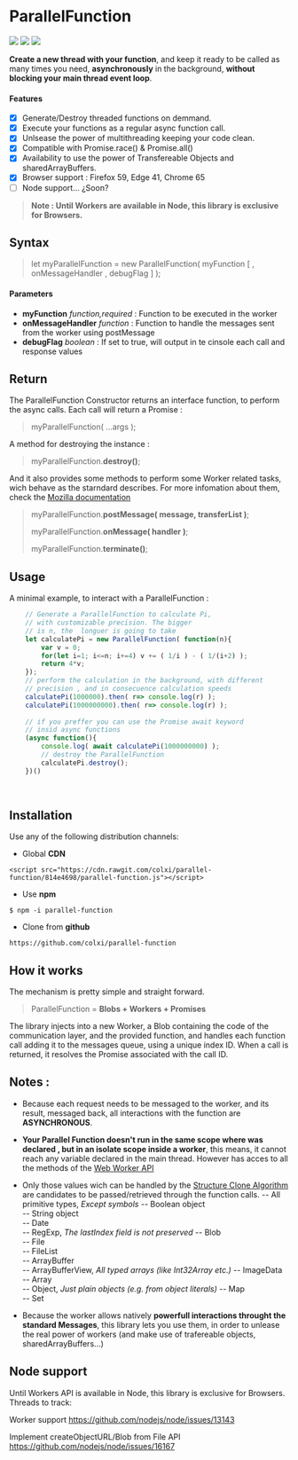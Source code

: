 # ParallelFunction 
![](https://img.shields.io/badge/cdn-cdn.rawgit-green.svg)
![](https://img.shields.io/badge/Javascript-ES6-orange.svg)
![](https://img.shields.io/badge/powered-webWorkers-blue.svg)

**Create a new thread with your function**, and keep it ready to be called as many times you need, **asynchronously** in the background, **without blocking your main thread event loop**.

#### Features 
- [x] Generate/Destroy threaded functions on demmand.
- [x] Execute your functions as a regular async function call.
- [x] Unlsease the power of multithreading keeping your code clean.
- [x] Compatible with Promise.race() & Promise.all()
- [x] Availability to use the power of Transfereable Objects and sharedArrayBuffers.
- [x] Browser support : Firefox 59,  Edge 41, Chrome 65
- [ ] Node support... ¿Soon?

> **Note : Until Workers are available in Node, this library is exclusive for Browsers.**



## Syntax 


> let myParallelFunction = new ParallelFunction( myFunction [ , onMessageHandler , debugFlag ] );

#### Parameters
- **myFunction**  *function,required* :
    Function to be executed in the worker
- **onMessageHandler** *function* :
    Function to handle the messages sent from the worker using postMessage
- **debugFlag** *boolean* :
    If set to true, will output in te cinsole each call and response values

## Return
The ParallelFunction Constructor returns an interface function, to perform the async calls. Each call will return a Promise :

> myParallelFunction( ...args );

A method for destroying the instance :

> myParallelFunction.**destroy()**;

And it also provides some methods to perform some Worker related tasks, wich behave as the starndard describes. For more infomation about them, check the [Mozilla documentation](https://developer.mozilla.org/en-US/docs/Web/API/Worker)

> myParallelFunction.**postMessage( message, transferList )**;
> 
> myParallelFunction.**onMessage( handler )**;
> 
> myParallelFunction.**terminate()**;


## Usage 

A minimal example, to interact with a ParallelFunction :
```javascript
    // Generate a ParallelFunction to calculate Pi,  
    // with customizable precision. The bigger
    // is n, the  longuer is going to take
    let calculatePi = new ParallelFunction( function(n){
        var v = 0;
        for(let i=1; i<=n; i+=4) v += ( 1/i ) - ( 1/(i+2) );
        return 4*v;
    });
    // perform the calculation in the background, with different
    // precision , and in consecuence calculation speeds
    calculatePi(1000000).then( r=> console.log(r) );
    calculatePi(1000000000).then( r=> console.log(r) );
    
    // if you preffer you can use the Promise await keyword
    // insid async functions
    (async function(){
	    console.log( await calculatePi(1000000000) );
        // destroy the ParallelFunction
        calculatePi.destroy();
    })()
   
    


```
## Installation
Use any of the following distribution channels:
- Global **CDN**
```
<script src="https://cdn.rawgit.com/colxi/parallel-function/814e4698/parallel-function.js"></script>
```

- Use **npm**
``` 
$ npm -i parallel-function
```

- Clone from **github**
```
https://github.com/colxi/parallel-function
```

## How it works 
The mechanism is pretty simple and straight forward.
> ParallelFunction = **Blobs + Workers + Promises** 

The library injects into a new Worker, a Blob containing the code of the communication layer, and the provided function, and handles each function call adding it to the messages queue, using a unique index ID.
When a call is returned, it resolves the Promise associated with the call ID. 


## Notes :
- Because each request needs to be messaged to the worker, and its result, messaged back, all interactions with the function are **ASYNCHRONOUS**.

- **Your Parallel Function doesn't run in the same scope where  was declared , but in an isolate scope inside a worker**, this means, it cannot reach any variable declared in the main thread. However has acces to all the methods of the [Web Worker API](https://developer.mozilla.org/en-US/docs/Web/API/WorkerGlobalScope)

- Only those values wich can be handled by the  [Structure Clone Algorithm](https://developer.mozilla.org/en-US/docs/Web/API/Web_Workers_API/Structured_clone_algorithm) are candidates to be passed/retrieved through the function calls.
-- All primitive types, *Except symbols*
-- Boolean object	 
-- String object	 
-- Date	 
-- RegExp, *The lastIndex field is not preserved*
-- Blob	 
-- File	 
-- FileList	 
-- ArrayBuffer	 
-- ArrayBufferView, *All typed arrays (like Int32Array etc.)*
-- ImageData	 
-- Array	 
-- Object, *Just plain objects (e.g. from object literals)*
-- Map	 
-- Set	 

- Because the worker allows natively **powerfull interactions throught the standard Messages**, this library lets you use them, in order to unlease the real power of workers (and make use of trafereable objects, sharedArrayBuffers...)


## Node support
Until Workers API is available in Node, this library is exclusive for Browsers.
Threads to track:

Worker support
https://github.com/nodejs/node/issues/13143

Implement createObjectURL/Blob from File API
https://github.com/nodejs/node/issues/16167